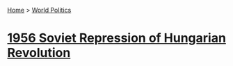 [Home](../../index) > [World Politics](../World%20Politics)
# [1956 Soviet Repression of Hungarian Revolution](1956%20Soviet%20Repression%20of%20Hungarian%20Revolution)  